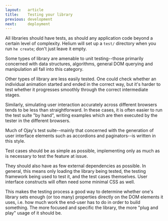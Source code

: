 ```yaml
---
layout:   article
title:    Testing your library
previous: development
next:     deployment
---
```



All libraries should have tests, as should any application code beyond a
certain level of complexity. Helium will set up a `test/` directory when you
run `he create`; don't just leave it empty.

Some types of library are amenable to unit testing--those primarily concerned
with data structures, algorithms, general DOM querying and manipulation all
fall into this category.

Other types of library are less easily tested. One could check whether an
individual animation started and ended in the correct way, but it's harder to
test whether it progresses smoothly through the correct intermediate stages.

Similarly, simulating user interaction accurately across different browsers
tends to be less than straightforward. In these cases, it is often easier to
run the test suite "by hand", writing examples which are then executed by the
tester in the different browsers.

Much of Ojay's test suite--mainly that concerned with the generation of user
interface elements such as accordions and paginators--is written in this style.

Test cases should be as simple as possible, implementing only as much as is
necessary to test the feature at issue.

They should also have as few external dependencies as possible. In general,
this means only loading the library being tested, the testing framework
being used to test it, and the test cases themselves. User interface constructs
will often need some minimal CSS as well.

This makes the testing process a good way to determine whether one's library
sets enough (or too many) properties directly on the DOM elements it uses, i.e.
how much work the end-user has to do in order to build something. The more
focused and specific the library, the more "plug and play" usage of it should
be.
